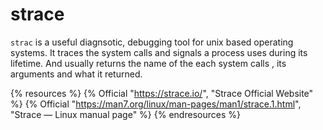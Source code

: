 # strace

`strac` is a useful diagnsotic, debugging tool for unix based operating systems. It traces the system calls and signals a process uses during its lifetime. And usually returns the name of the each system calls , its arguments and what it returned.

{% resources %}
  {% Official "https://strace.io/", "Strace Official Website" %}
  {% Official "https://man7.org/linux/man-pages/man1/strace.1.html", "Strace — Linux manual page" %}
{% endresources %}
